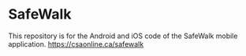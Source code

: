 # SafeWalk

This repository is for the Android and iOS code of the SafeWalk mobile application. https://csaonline.ca/safewalk
